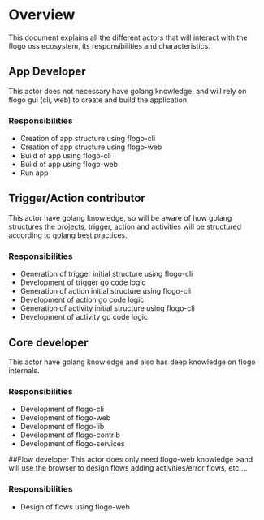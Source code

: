 # Overview
This document explains all the different actors that will interact with the flogo oss ecosystem, its responsibilities and characteristics.

## App Developer 
This actor does not necessary have golang knowledge, and will rely on flogo gui (cli, web) to create and build  the application

### Responsibilities
- Creation of app structure using flogo-cli<br>
- Creation of app structure using flogo-web<br>
- Build of app using flogo-cli<br>
- Build of app using flogo-web <br>
- Run app

## Trigger/Action contributor
This actor have golang knowledge, so will be aware of  how golang structures the projects, trigger, action and  activities will be structured according to golang best practices.

### Responsibilities
- Generation of trigger initial structure using flogo-cli<br>
- Development of trigger go code logic<br>
- Generation of action initial structure using flogo-cli<br>
- Development of action go code logic<br>
- Generation of activity initial structure using flogo-cli<br>
- Development of activity go code logic<br>

## Core developer
This actor have golang knowledge and also has deep knowledge  on flogo internals.

### Responsibilities
- Development of flogo-cli<br>
- Development of flogo-web<br>
- Development of flogo-lib<br>
- Development of flogo-contrib<br>
- Development of flogo-services<br>

##Flow developer
This actor does only need flogo-web knowledge >and will use the  browser to design flows adding activities/error flows, etc....                                       

### Responsibilities
- Design of flows using flogo-web<br>